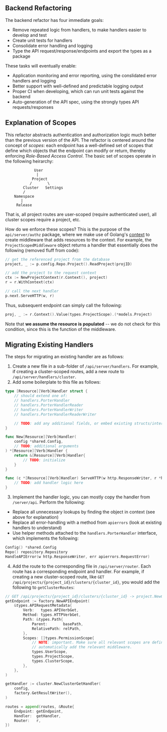 ## Backend Refactoring

The backend refactor has four immediate goals:

- Remove repeated logic from handlers, to make handlers easier to develop and test
- Create unit tests for handlers
- Consolidate error handling and logging
- Type the API request/response/endpoints and export the types as a package

These tasks will eventually enable:

- Application monitoring and error reporting, using the conslidated error handlers and logging
- Better support with well-defined and predictable logging output
- Proper CI when developing, which can run unit tests against the backend
- Auto-generation of the API spec, using the strongly types API requests/responses

## Explanation of Scopes

This refactor abstracts authentication and authorization logic much better than the previous version of the API. The refactor is centered around the concept of _scopes_: each endpoint has a well-defined set of scopes that define which objects that the endpoint can modify or return, thereby enforcing _Role-Based Access Control_. The basic set of scopes operate in the following heirarchy:

```
             User
              |
			Project
		   /	   \
		Cluster   Settings
		/
	Namespace
       |
	 Release
```

That is, all project routes are user-scoped (require authenticated user), all cluster scopes require a project, etc.

How do we enforce these scopes? This is the purpose of the `api/server/authz` package, where we make use of Golang's [context](https://go.dev/blog/context) to create middleware that adds resources to the context. For example, the `ProjectScopedMiddleware` object returns a handler that essentially does the following (removed fluff from code):

```go
// get the referenced project from the database
project, _ := p.config.Repo.Project().ReadProject(projID)

// add the project to the request context
ctx := NewProjectContext(r.Context(), project)
r = r.WithContext(ctx)

// call the next handler
p.next.ServeHTTP(w, r)
```

Thus, subsequent endpoint can simply call the following:

```go
proj, _ := r.Context().Value(types.ProjectScope).(*models.Project)
```

Note that **we assume the resource is populated** -- we do not check for this condition, since this is the function of the middleware.

## Migrating Existing Handlers

The steps for migrating an existing handler are as follows:

1. Create a new file in a sub-folder of `/api/server/handlers`. For example, if creating a cluster-scoped routes, add a new route to `/api/server/handlers/cluster`.
2. Add some boilerplate to this file as follows:

```go
type [Resource][Verb]Handler struct {
    // should extend one of:
    // handlers.PorterHandler
    // handlers.PorterHandlerReader
    // handlers.PorterHandlerWriter
    // handlers.PorterHandlerReaderWriter

    // TODO: add any additional fields, or embed existing structs/interfaces
}

func New[Resource][Verb]Handler(
	config *shared.Config,
    // TODO: additional arguments
) *[Resource][Verb]Handler {
	return &[Resource][Verb]Handler{
        // TODO: initialize
	}
}

func (c *[Resource][Verb]Handler) ServeHTTP(w http.ResponseWriter, r *http.Request) {
    // TODO: add handler logic here
}
```

3. Implement the handler logic, you can mostly copy the handler from `/server/api`. Perform the following:

- Replace all unnecessary lookups by finding the object in context (see above for explanation)
- Replace all error-handling with a method from `apierrors` (look at existing handlers to understand)
- Use helper methods attached to the `handlers.PorterHandler` interface, which implements the following:

```go
Config() *shared.Config
Repo() repository.Repository
HandleAPIError(w http.ResponseWriter, err apierrors.RequestError)
```

4. Add the route to the corresponding file in `/api/server/router`. Each route has a corresponding endpoint and handler. For example, if creating a new cluster-scoped route, like `GET /api/projects/{project_id}/clusters/{cluster_id}`, you would add the following to `getClusterRoutes`:

```go
// GET /api/projects/{project_id}/clusters/{cluster_id} -> project.NewClusterGetHandler
getEndpoint := factory.NewAPIEndpoint(
	&types.APIRequestMetadata{
		Verb:   types.APIVerbGet,
		Method: types.HTTPVerbGet,
		Path: &types.Path{
			Parent:       basePath,
			RelativePath: relPath,
		},
		Scopes: []types.PermissionScope{
            // NOTE: important. Make sure all relevant scopes are defined: this definition will
            // automatically add the relevant middleware.
			types.UserScope,
			types.ProjectScope,
			types.ClusterScope,
		},
	},
)

getHandler := cluster.NewClusterGetHandler(
	config,
	factory.GetResultWriter(),
)

routes = append(routes, &Route{
	Endpoint: getEndpoint,
	Handler:  getHandler,
	Router:   r,
})
```
